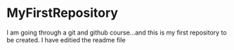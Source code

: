 # MyFirstRepository
I am going through a git and github course...and this is my first repository to be created.
I have editied the readme file 
